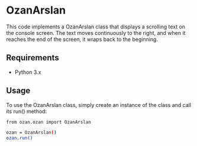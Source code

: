 # OzanArslan

This code implements a OzanArslan class that displays a scrolling text on the console screen. The text moves continuously to the right, and when it reaches the end of the screen, it wraps back to the beginning.

## Requirements

- Python 3.x

## Usage
To use the OzanArslan class, simply create an instance of the class and call its run() method:

```sh
from ozan.ozan import OzanArslan

ozan = OzanArslan()
ozan.run()
```


